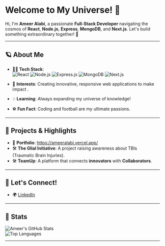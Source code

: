 #  Welcome to My Universe! 🚀
Hi, I'm **Ameer Alabi**, a passionate **Full-Stack Developer** navigating the cosmos of **React**, **Node.js**, **Express**, **MongoDB**, and **Next.js**. Let's build something extraordinary together! 🌟

---

## 🪐 About Me
- 👨‍💻 **Tech Stack**:  
  ![React](https://img.shields.io/badge/-React-61DAFB?logo=react&logoColor=white&style=flat-square) 
  ![Node.js](https://img.shields.io/badge/-Node.js-339933?logo=node.js&logoColor=white&style=flat-square) 
  ![Express.js](https://img.shields.io/badge/-Express.js-000000?logo=express&logoColor=white&style=flat-square) 
  ![MongoDB](https://img.shields.io/badge/-MongoDB-47A248?logo=mongodb&logoColor=white&style=flat-square) 
  ![Next.js](https://img.shields.io/badge/-Next.js-000000?logo=next.js&logoColor=white&style=flat-square)

- 🚀 **Interests**: Creating innovative, responsive web applications to make impact .
- 💡 **Learning**: Always expanding my universe of knowledge!
- ⚽ **Fun Fact**: Coding and football are my ultimate passions.  

---

## 🌟 Projects & Highlights
- 🌌 **Portfolio**: https://ameeralabi.vercel.app/ 
- 🛠️ **The Glial Initiative**: A project raising awareness about TBIs (Traumatic Brain Injuries).  
- 🛠️ **TeamUp**: A platform that connects **innovators** with **Collaborators**.

---

## 🌠 Let's Connect!
- 🌍 [LinkedIn](https://www.linkedin.com/in/ameer-alabi-9bb852287?)  

---

## 🚀 Stats 
![Ameer's GitHub Stats](https://github-readme-stats.vercel.app/api?username=AmeerAlabi&show_icons=true&theme=radical)  
![Top Languages](https://github-readme-stats.vercel.app/api/top-langs/?username=AmeerAlabi&layout=compact&theme=radical)

---


